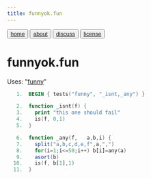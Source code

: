 ```yaml
---
title: funnyok.fun
---
```


<button class="button button1"><a href="/fun/index">home</a></button>   <button class="button button2"><a href="/fun/ABOUT">about</a></button>   <button class="button button1"><a href="http://github.com/timm/fun/issues">discuss</a></button>    <button class="button button2"><a href="/fun/license">license</a></button> <br>



# funnyok.fun
Uses:  "[funny](funny)"<br>

```awk
   1.  BEGIN { tests("funny", "_isnt,_any") }
```

```awk
   2.  function _isnt(f) {
   3.    print "this one should fail"
   4.    is(f, 0,1)
   5.  }
```

```awk
   6.  function _any(f,   a,b,i) {
   7.    split("a,b,c,d,e,f",a,",")
   8.    for(i=1;i<=50;i++) b[i]=any(a)
   9.    asort(b)
  10.    is(f, b[1],1)
  11.  }
```
